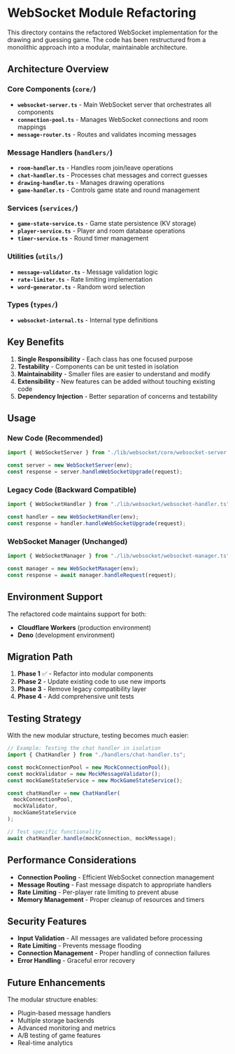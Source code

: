 # WebSocket Module Refactoring

This directory contains the refactored WebSocket implementation for the drawing and guessing game. The code has been restructured from a monolithic approach into a modular, maintainable architecture.

## Architecture Overview

### Core Components (`core/`)
- **`websocket-server.ts`** - Main WebSocket server that orchestrates all components
- **`connection-pool.ts`** - Manages WebSocket connections and room mappings
- **`message-router.ts`** - Routes and validates incoming messages

### Message Handlers (`handlers/`)
- **`room-handler.ts`** - Handles room join/leave operations
- **`chat-handler.ts`** - Processes chat messages and correct guesses
- **`drawing-handler.ts`** - Manages drawing operations
- **`game-handler.ts`** - Controls game state and round management

### Services (`services/`)
- **`game-state-service.ts`** - Game state persistence (KV storage)
- **`player-service.ts`** - Player and room database operations
- **`timer-service.ts`** - Round timer management

### Utilities (`utils/`)
- **`message-validator.ts`** - Message validation logic
- **`rate-limiter.ts`** - Rate limiting implementation
- **`word-generator.ts`** - Random word selection

### Types (`types/`)
- **`websocket-internal.ts`** - Internal type definitions

## Key Benefits

1. **Single Responsibility** - Each class has one focused purpose
2. **Testability** - Components can be unit tested in isolation
3. **Maintainability** - Smaller files are easier to understand and modify
4. **Extensibility** - New features can be added without touching existing code
5. **Dependency Injection** - Better separation of concerns and testability

## Usage

### New Code (Recommended)
```typescript
import { WebSocketServer } from "./lib/websocket/core/websocket-server.ts";

const server = new WebSocketServer(env);
const response = server.handleWebSocketUpgrade(request);
```

### Legacy Code (Backward Compatible)
```typescript
import { WebSocketHandler } from "./lib/websocket/websocket-handler.ts";

const handler = new WebSocketHandler(env);
const response = handler.handleWebSocketUpgrade(request);
```

### WebSocket Manager (Unchanged)
```typescript
import { WebSocketManager } from "./lib/websocket/websocket-manager.ts";

const manager = new WebSocketManager(env);
const response = await manager.handleRequest(request);
```

## Environment Support

The refactored code maintains support for both:
- **Cloudflare Workers** (production environment)
- **Deno** (development environment)

## Migration Path

1. **Phase 1** ✅ - Refactor into modular components
2. **Phase 2** - Update existing code to use new imports
3. **Phase 3** - Remove legacy compatibility layer
4. **Phase 4** - Add comprehensive unit tests

## Testing Strategy

With the new modular structure, testing becomes much easier:

```typescript
// Example: Testing the chat handler in isolation
import { ChatHandler } from "./handlers/chat-handler.ts";

const mockConnectionPool = new MockConnectionPool();
const mockValidator = new MockMessageValidator();
const mockGameStateService = new MockGameStateService();

const chatHandler = new ChatHandler(
  mockConnectionPool,
  mockValidator,
  mockGameStateService
);

// Test specific functionality
await chatHandler.handle(mockConnection, mockMessage);
```

## Performance Considerations

- **Connection Pooling** - Efficient WebSocket connection management
- **Message Routing** - Fast message dispatch to appropriate handlers
- **Rate Limiting** - Per-player rate limiting to prevent abuse
- **Memory Management** - Proper cleanup of resources and timers

## Security Features

- **Input Validation** - All messages are validated before processing
- **Rate Limiting** - Prevents message flooding
- **Connection Management** - Proper handling of connection failures
- **Error Handling** - Graceful error recovery

## Future Enhancements

The modular structure enables:
- Plugin-based message handlers
- Multiple storage backends
- Advanced monitoring and metrics
- A/B testing of game features
- Real-time analytics